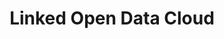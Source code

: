 ---
codehost: https://github.com/https://github.com/jmccrae/lod-cloud-draw
logohandle: lod-cloudnet
sort: linkedopendata
title: Linked Open Data Cloud
website: https://lod-cloud.net/
---